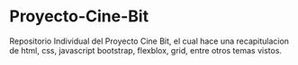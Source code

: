 # Proyecto-Cine-Bit
Repositorio Individual del Proyecto Cine Bit, el cual hace una recapitulacion de html, css, javascript bootstrap, flexblox, grid, entre otros temas vistos. 
